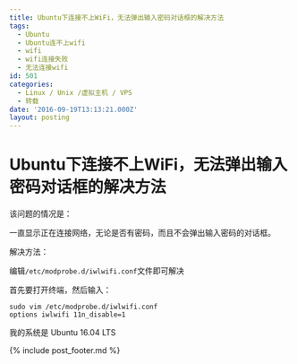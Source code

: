 ```yaml
---
title: Ubuntu下连接不上WiFi，无法弹出输入密码对话框的解决方法
tags:
  - Ubuntu
  - Ubuntu连不上wifi
  - wifi
  - wifi连接失败
  - 无法连接wifi
id: 501
categories:
  - Linux / Unix /虚拟主机 / VPS
  - 转载
date: '2016-09-19T13:13:21.000Z'
layout: posting
---
```


# Ubuntu下连接不上WiFi，无法弹出输入密码对话框的解决方法

该问题的情况是：

一直显示正在连接网络，无论是否有密码，而且不会弹出输入密码的对话框。

解决方法：

编辑`/etc/modprobe.d/iwlwifi.conf`文件即可解决

首先要打开终端，然后输入：

```shell
sudo vim /etc/modprobe.d/iwlwifi.conf
options iwlwifi 11n_disable=1
```

我的系统是 Ubuntu 16.04 LTS



{% include post_footer.md %}